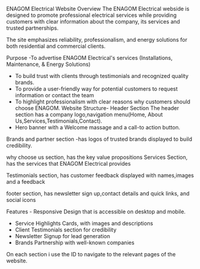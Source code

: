 ENAGOM Electrical Website Overview
The ENAGOM Electrical webside is designed to promote professional electrical services while providing customers with clear information about the company, its services and trusted partnerships.

The site emphasizes reliability, professionalism, and energy solutions for both residential and commercial clients.

Purpose -To advertise ENAGOM Electrical's services (Installations, Maintenance, & Energy Solutions)
- To build trust with clients through testimonials and recognized quality brands.
- To provide a user-friendly way for potential customers to request information or contact the team
- To highlight professionalism with clear reasons why customers should choose ENAGOM.
Website Structure- Header Section
The header section has a company logo,navigation menu(Home, About Us,Services,Testimonials,Contact).
- Hero banner with a Welcome massage and a call-to action button.

Brands and partner section -has logos of trusted brands displayed to build credibility.

why choose us section, has the key value propositions
Services Section, has the services that ENAGOM Electrical provides

Testimonials section, has customer feedback displayed with names,images and a feedback

footer section, has newsletter sign up,contact details and quick links, and social icons

Features - Responsive Design that is accessible on desktop and mobile.
- Service Highlights Cards, with images and descriptions
- Client Testimonials section for credibility
- Newsletter Signup for lead generation
- Brands Partnership with well-known companies

On each section i use the ID to navigate to the relevant pages of the website.


